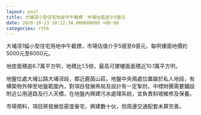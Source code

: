 ```yaml
---
layout: post
title: 大埔滘小型住宅地皮中午截標　市場估值至少5億元
date: 2020-10-23 10:22:34.000000000 +08:00
categories: rthk
---
```


大埔滘1幅小型住宅用地中午截標，市場估值介乎5億至6億元，每呎樓面地價約5000元至6000元。

地皮面積逾6.7萬平方呎，地積比1.5倍，最高可建樓面面積近10.1萬平方呎。

地盤位處大埔公路大埔滘段，鄰近鹿茵山莊。地盤中央兩處位置屬於私人地段，有構築物外伸至地盤範圍內，對項目發展佈局及設計有一定掣肘。中標財團需要鋪設附近公用道路及行人天橋，在地盤內興建污水處理系統，並負責斜坡維修及保養。

市場預料，項目將發展低密度豪宅，興建數十伙，但周邊交通配套未算完善。
